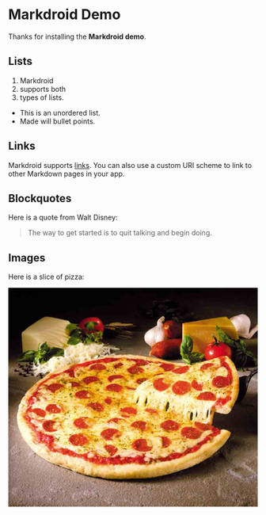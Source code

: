 # Markdroid Demo

Thanks for installing the **Markdroid demo**. 

## Lists

1. Markdroid
2. supports both
3. types of lists.

* This is an unordered list.
* Made will bullet points.

## Links

Markdroid supports [links](https://github.com/mindsnacks/markdroid). You can also use a custom URI scheme to link to other Markdown pages in your app.

## Blockquotes

Here is a quote from Walt Disney:

> The way to get started is to quit talking and begin doing.

## Images

Here is a slice of pizza:

![pizza](pizza.jpg)